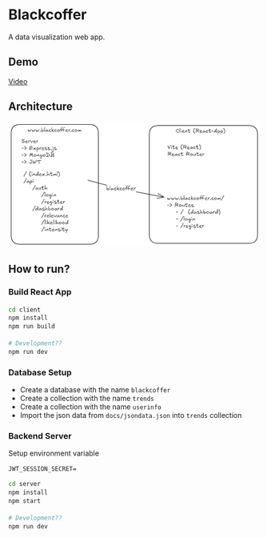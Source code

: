 # Blackcoffer

A data visualization web app.

## Demo

[Video](https://www.youtube.com/watch?v=imiaHUcxGSE)

## Architecture

![alt text](docs/architecture.png)

## How to run?

### Build React App

```bash
cd client
npm install
npm run build

# Development??
npm run dev
```

### Database Setup

- Create a database with the name `blackcoffer`
- Create a collection with the name `trends`
- Create a collection with the name `userinfo`
- Import the json data from `docs/jsondata.json` into `trends` collection


### Backend Server

Setup environment variable

```env
JWT_SESSION_SECRET=
```

```bash
cd server
npm install
npm start

# Development??
npm run dev
```



